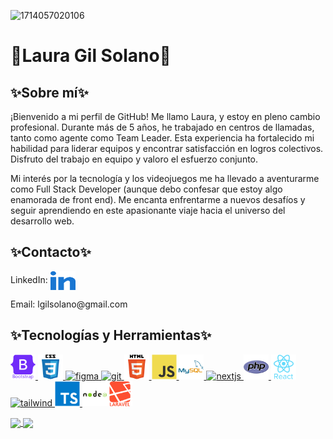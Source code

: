 ![1714057020106](https://github.com/ImLauraGS/ImLauraGS/assets/135736563/ab6cc836-a712-443b-93dc-f099c4bd1145)

<h1>🌸Laura Gil Solano🌸</h1>

## ✨Sobre mí✨

¡Bienvenido a mi perfil de GitHub! Me llamo Laura, y estoy en pleno cambio profesional. Durante más de 5 años, he trabajado en centros de llamadas, tanto como agente como Team Leader. Esta experiencia ha fortalecido mi habilidad para liderar equipos y encontrar satisfacción en logros colectivos. Disfruto del trabajo en equipo y valoro el esfuerzo conjunto.

Mi interés por la tecnología y los videojuegos me ha llevado a aventurarme como Full Stack Developer (aunque debo confesar que estoy algo enamorada de front end). Me encanta enfrentarme a nuevos desafíos y seguir aprendiendo en este apasionante viaje hacia el universo del desarrollo web.

## ✨Contacto✨
<p align="left"> LinkedIn: 
<a href="https://www.linkedin.com/in/laura-gil-solano/" target="blank"><img align="center" src="https://raw.githubusercontent.com/teamedwardforever/Readme-Generator/71f25dd8b98329b168142a6b782a107b75eab178/svg/Social/linked-in-alt.svg" alt="https://www.linkedin.com/in/laura-gil-solano/" height="30" width="40" /></a></p>

<p align="left"> Email: lgilsolano@gmail.com</p>

## ✨Tecnologías y Herramientas✨

<p align="left"> <a href="https://getbootstrap.com" target="_blank" rel="noreferrer"> <img src="https://raw.githubusercontent.com/devicons/devicon/master/icons/bootstrap/bootstrap-plain-wordmark.svg" alt="bootstrap" width="40" height="40"/> </a> <a href="https://www.w3schools.com/css/" target="_blank" rel="noreferrer"> <img src="https://raw.githubusercontent.com/devicons/devicon/master/icons/css3/css3-original-wordmark.svg" alt="css3" width="40" height="40"/> </a> <a href="https://www.figma.com/" target="_blank" rel="noreferrer"> <img src="https://www.vectorlogo.zone/logos/figma/figma-icon.svg" alt="figma" width="40" height="40"/> </a> <a href="https://git-scm.com/" target="_blank" rel="noreferrer"> <img src="https://www.vectorlogo.zone/logos/git-scm/git-scm-icon.svg" alt="git" width="40" height="40"/> </a> <a href="https://www.w3.org/html/" target="_blank" rel="noreferrer"> <img src="https://raw.githubusercontent.com/devicons/devicon/master/icons/html5/html5-original-wordmark.svg" alt="html5" width="40" height="40"/> </a> <a href="https://developer.mozilla.org/en-US/docs/Web/JavaScript" target="_blank" rel="noreferrer"> <img src="https://raw.githubusercontent.com/devicons/devicon/master/icons/javascript/javascript-original.svg" alt="javascript" width="40" height="40"/> </a> <a href="https://www.mysql.com/" target="_blank" rel="noreferrer"> <img src="https://raw.githubusercontent.com/devicons/devicon/master/icons/mysql/mysql-original-wordmark.svg" alt="mysql" width="40" height="40"/> </a> <a href="https://nextjs.org/" target="_blank" rel="noreferrer"> <img src="https://cdn.worldvectorlogo.com/logos/nextjs-2.svg" alt="nextjs" width="40" height="40"/> </a> <a href="https://www.php.net" target="_blank" rel="noreferrer"> <img src="https://raw.githubusercontent.com/devicons/devicon/master/icons/php/php-original.svg" alt="php" width="40" height="40"/> </a> <a href="https://reactjs.org/" target="_blank" rel="noreferrer"> <img src="https://raw.githubusercontent.com/devicons/devicon/master/icons/react/react-original-wordmark.svg" alt="react" width="40" height="40"/> </a> <a href="https://tailwindcss.com/" target="_blank" rel="noreferrer"> <img src="https://www.vectorlogo.zone/logos/tailwindcss/tailwindcss-icon.svg" alt="tailwind" width="40" height="40"/> </a> <a href="https://www.typescriptlang.org/" target="_blank" rel="noreferrer"> <img src="https://raw.githubusercontent.com/devicons/devicon/master/icons/typescript/typescript-original.svg" alt="typescript" width="40" height="40"/> </a> <img src="https://raw.githubusercontent.com/teamedwardforever/Readme-Generator/71f25dd8b98329b168142a6b782a107b75eab178/svg/Skills/Backend/nodejs-original-wordmark.svg" alt="NodeJs" width="40" height="40"/><img src="https://raw.githubusercontent.com/teamedwardforever/Readme-Generator/71f25dd8b98329b168142a6b782a107b75eab178/svg/Skills/Framework/laravel-plain-wordmark.svg" alt="Laravel" width="40" height="40"/>
</p>

<a href="https://github.com/ImLauraGS">
<img align="center" src="http://github-profile-summary-cards.vercel.app/api/cards/stats?username=ImLauraGS&theme=2077" height="180em" />
<img align="center" src="http://github-profile-summary-cards.vercel.app/api/cards/profile-details?username=ImLauraGS&theme=2077" height="180em" />
</div>


